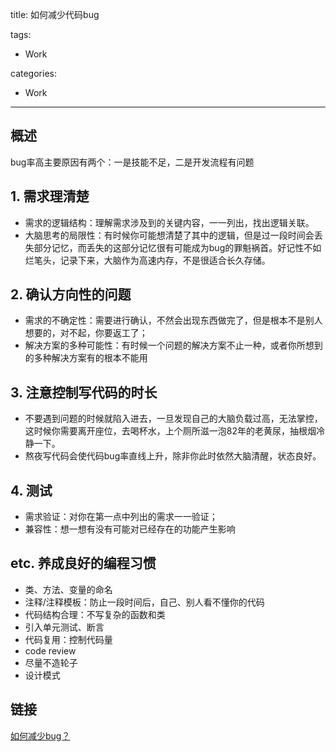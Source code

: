title: 如何减少代码bug

tags:
  - Work

categories:
  - Work

---
## 概述
bug率高主要原因有两个：一是技能不足，二是开发流程有问题

## 1. 需求理清楚
 - 需求的逻辑结构：理解需求涉及到的关键内容，一一列出，找出逻辑关联。
 - 大脑思考的局限性：有时候你可能想清楚了其中的逻辑，但是过一段时间会丢失部分记忆，而丢失的这部分记忆很有可能成为bug的罪魁祸首。好记性不如烂笔头，记录下来，大脑作为高速内存，不是很适合长久存储。

## 2. 确认方向性的问题
 - 需求的不确定性：需要进行确认，不然会出现东西做完了，但是根本不是别人想要的，对不起，你要返工了；
 - 解决方案的多种可能性：有时候一个问题的解决方案不止一种，或者你所想到的多种解决方案有的根本不能用

## 3. 注意控制写代码的时长
 - 不要遇到问题的时候就陷入进去，一旦发现自己的大脑负载过高，无法掌控，这时候你需要离开座位，去喝杯水，上个厕所滋一泡82年的老黄尿，抽根烟冷静一下。
 - 熬夜写代码会使代码bug率直线上升，除非你此时依然大脑清醒，状态良好。

## 4. 测试
 - 需求验证：对你在第一点中列出的需求一一验证；
 - 兼容性：想一想有没有可能对已经存在的功能产生影响

## etc. 养成良好的编程习惯
 - 类、方法、变量的命名
 - 注释/注释模板：防止一段时间后，自己、别人看不懂你的代码
 - 代码结构合理：不写复杂的函数和类
 - 引入单元测试、断言
 - 代码复用：控制代码量
 - code review
 - 尽量不造轮子
 - 设计模式

## 链接

[如何减少bug？](https://my.oschina.net/fengshuzi/blog/783353 )
